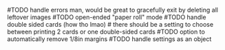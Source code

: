 
#TODO handle errors man, would be great to gracefully exit by deleting all leftover images
#TODO open-ended "paper roll" mode
#TODO handle double sided cards (how tho lmao)
	# there should be a setting to choose between printing 2 cards or one double-sided cards
#TODO option to automatically remove 1/8in margins
#TODO handle settings as an object
